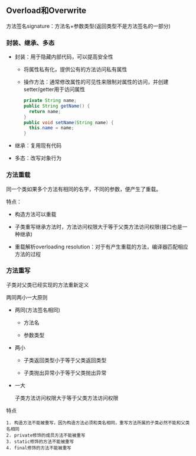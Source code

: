 ## Overload和Overwrite

方法签名signature：方法名+参数类型(返回类型不是方法签名的一部分)

### 封装、继承、多态

* 封装：用于隐藏内部代码，可以提高安全性

  * 将属性私有化，提供公有的方法访问私有属性
    
  * 操作方法：通常修改属性的可见性来限制对属性的访问，并创建setter/getter用于访问属性
  
    ```java
    private String name;
    public String getName() {
      return name;
    }
    public void setName(String name) {
      this.name = name;
    }
    ```

* 继承：复用现有代码

* 多态：改写对象行为

### 方法重载

同一个类如果多个方法有相同的名字，不同的参数，便产生了重载。

特点：

* 构造方法可以重载

* 子类重写继承方法时，方法访问权限大于等于父类方法访问权限(接口也是一种继承)

* 重载解析overloading resolution：对于有产生重载的方法，编译器匹配相应方法的过程
  
### 方法重写

子类对父类已经实现的方法重新定义

两同两小一大原则

* 两同(方法签名相同)

    * 方法名
    
    * 参数类型
    
* 两小

    * 子类返回类型小于等于父类返回类型
    
    * 子类抛出异常小于等于父类抛出异常
    
* 一大

    子类方法访问权限大于等于父类方法访问权限

特点

    1. 构造方法不能被重写，因为构造方法必须和类名相同，重写方法所属的子类必然不能和父类名相同
    2. private修饰的成员方法不能被重写
    3. static修饰的方法不能被重写
    4. final修饰的方法不能被重写

